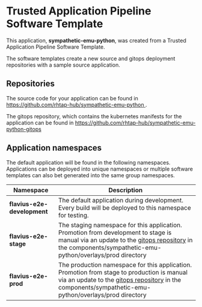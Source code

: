# Trusted Application Pipeline Software Template

This application, **sympathetic-emu-python**, was created from a Trusted Application Pipeline Software Template.

The software templates create a new source and gitops deployment repositories with a sample source application. 

## Repositories

The source code for your application can be found in [https://github.com/rhtap-hub/sympathetic-emu-python ](https://github.com/rhtap-hub/sympathetic-emu-python ).
 
The gitops repository, which contains the kubernetes manifests for the application can be found in 
[https://github.com/rhtap-hub/sympathetic-emu-python-gitops ](https://github.com/rhtap-hub/sympathetic-emu-python-gitops ) 

## Application namespaces 

The default application will be found in the following namespaces. Applications can be deployed into unique namespaces or multiple software templates can also bet generated into the same group namespaces.  

|  Namespace   |  Description   |  
| -------- | -------- |   
| **flavius-e2e-development** | The default application during development. Every build will be deployed to this namespace for testing. | 
| **flavius-e2e-stage** | The staging namespace for this application. Promotion from development to stage is manual via an update to the [gitops repository](https://github.com/rhtap-hub/sympathetic-emu-python-gitops ) in the components/sympathetic-emu-python/overlays/prod directory |  
| **flavius-e2e-prod** | The production namespace for this application. Promotion from stage to production is manual via an update to the [gitops repository](https://github.com/rhtap-hub/sympathetic-emu-python-gitops ) in the components/sympathetic-emu-python/overlays/prod directory | 